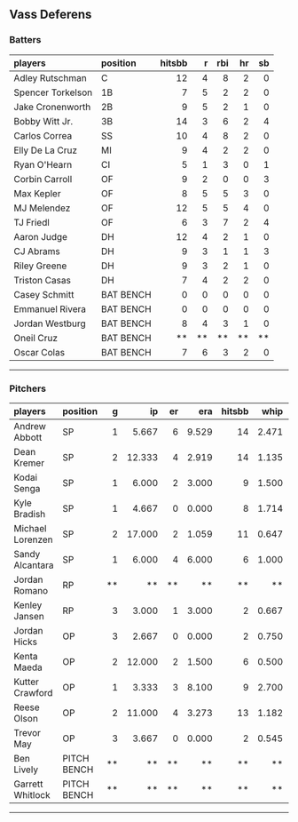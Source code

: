 ## Vass Deferens

### Batters

 
|players           |position  | hitsbb|  r| rbi| hr| sb| 
|:-----------------|:---------|------:|--:|---:|--:|--:| 
|Adley Rutschman   |C         |     12|  4|   8|  2|  0| 
|Spencer Torkelson |1B        |      7|  5|   2|  2|  0| 
|Jake Cronenworth  |2B        |      9|  5|   2|  1|  0| 
|Bobby Witt Jr.    |3B        |     14|  3|   6|  2|  4| 
|Carlos Correa     |SS        |     10|  4|   8|  2|  0| 
|Elly De La Cruz   |MI        |      9|  4|   2|  2|  0| 
|Ryan O'Hearn      |CI        |      5|  1|   3|  0|  1| 
|Corbin Carroll    |OF        |      9|  2|   0|  0|  3| 
|Max Kepler        |OF        |      8|  5|   5|  3|  0| 
|MJ Melendez       |OF        |     12|  5|   5|  4|  0| 
|TJ Friedl         |OF        |      6|  3|   7|  2|  4| 
|Aaron Judge       |DH        |     12|  4|   2|  1|  0| 
|CJ Abrams         |DH        |      9|  3|   1|  1|  3| 
|Riley Greene      |DH        |      9|  3|   2|  1|  0| 
|Triston Casas     |DH        |      7|  4|   2|  2|  0| 
|Casey Schmitt     |BAT BENCH |      0|  0|   0|  0|  0| 
|Emmanuel Rivera   |BAT BENCH |      0|  0|   0|  0|  0| 
|Jordan Westburg   |BAT BENCH |      8|  4|   3|  1|  0| 
|Oneil Cruz        |BAT BENCH |     **| **|  **| **| **| 
|Oscar Colas       |BAT BENCH |      7|  6|   3|  2|  0| 


* * *

### Pitchers

 
|players          |position    |  g|     ip| er|   era| hitsbb|  whip| so|  w| sv| 
|:----------------|:-----------|--:|------:|--:|-----:|------:|-----:|--:|--:|--:| 
|Andrew Abbott    |SP          |  1|  5.667|  6| 9.529|     14| 2.471|  3|  0|  0| 
|Dean Kremer      |SP          |  2| 12.333|  4| 2.919|     14| 1.135|  9|  1|  0| 
|Kodai Senga      |SP          |  1|  6.000|  2| 3.000|      9| 1.500|  6|  1|  0| 
|Kyle Bradish     |SP          |  1|  4.667|  0| 0.000|      8| 1.714|  5|  0|  0| 
|Michael Lorenzen |SP          |  2| 17.000|  2| 1.059|     11| 0.647| 10|  2|  0| 
|Sandy Alcantara  |SP          |  1|  6.000|  4| 6.000|      6| 1.000|  7|  0|  0| 
|Jordan Romano    |RP          | **|     **| **|    **|     **|    **| **| **| **| 
|Kenley Jansen    |RP          |  3|  3.000|  1| 3.000|      2| 0.667|  5|  1|  2| 
|Jordan Hicks     |OP          |  3|  2.667|  0| 0.000|      2| 0.750|  1|  0|  3| 
|Kenta Maeda      |OP          |  2| 12.000|  2| 1.500|      6| 0.500| 11|  1|  0| 
|Kutter Crawford  |OP          |  1|  3.333|  3| 8.100|      9| 2.700|  6|  0|  0| 
|Reese Olson      |OP          |  2| 11.000|  4| 3.273|     13| 1.182| 11|  1|  0| 
|Trevor May       |OP          |  3|  3.667|  0| 0.000|      2| 0.545|  2|  1|  2| 
|Ben Lively       |PITCH BENCH | **|     **| **|    **|     **|    **| **| **| **| 
|Garrett Whitlock |PITCH BENCH | **|     **| **|    **|     **|    **| **| **| **| 


* * *


